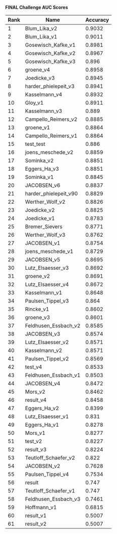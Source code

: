 **FINAL Challenge AUC Scores**


|Rank|Name|Accuracy|
|----|-----|---|
|1|Blum_Lika_v2|0.9032| 
|2|Blum_Lika_v1|0.9011| 
|3|Gosewisch_Kafke_v1|0.8981| 
|4|Gosewisch_Kafke_v2|0.8967| 
|5|Gosewisch_Kafke_v3|0.896| 
|6|groene_v4|0.8958| 
|7|Joedicke_v3|0.8945| 
|8|harder_phielepeit_v3|0.8941| 
|9|Kasselmann_v4|0.8932| 
|10|Gloy_v1|0.8911| 
|11|Kasselmann_v3|0.889| 
|12|Campello_Reimers_v2|0.8885| 
|13|groene_v1|0.8864| 
|14|Campello_Reimers_v1|0.8864| 
|15|test_test|0.886| 
|16|joens_meschede_v2|0.8859| 
|17|Sominka_v2|0.8851| 
|18|Eggers_Ha_v3|0.8851| 
|19|Sominka_v1|0.8845| 
|20|JACOBSEN_v6|0.8837| 
|21|harder_phielepeit_v90|0.8829| 
|22|Werther_Wolf_v2|0.8826| 
|23|Joedicke_v2|0.8825| 
|24|Joedicke_v1|0.8783| 
|25|Bremer_Sievers|0.8771| 
|26|Werther_Wolf_v3|0.8762| 
|27|JACOBSEN_v1|0.8754| 
|28|joens_meschede_v1|0.8729| 
|29|JACOBSEN_v5|0.8695| 
|30|Lutz_Elsaesser_v3|0.8692| 
|31|groene_v2|0.8691| 
|32|Lutz_Elsaesser_v4|0.8672| 
|33|Kasselmann_v1|0.8648| 
|34|Paulsen_Tippel_v3|0.864| 
|35|Rincke_v1|0.8602| 
|36|groene_v3|0.8601| 
|37|Feldhusen_Essbach_v2|0.8585| 
|38|JACOBSEN_v3|0.8574| 
|39|Lutz_Elsaesser_v2|0.8571| 
|40|Kasselmann_v2|0.8571| 
|41|Paulsen_Tippel_v2|0.8569| 
|42|test_v4|0.8533| 
|43|Feldhusen_Essbach_v1|0.8503| 
|44|JACOBSEN_v4|0.8472| 
|45|Mors_v2|0.8462| 
|46|result_v4|0.8458| 
|47|Eggers_Ha_v2|0.8399| 
|48|Lutz_Elsaesser_v1|0.831| 
|49|Eggers_Ha_v1|0.8278| 
|50|Mors_v1|0.8277| 
|51|test_v2|0.8227| 
|52|result_v3|0.8224| 
|53|Teutloff_Schaefer_v2|0.822| 
|54|JACOBSEN_v2|0.7628| 
|55|Paulsen_Tippel_v4|0.7534| 
|56|result|0.747| 
|57|Teutloff_Schaefer_v1|0.747| 
|58|Feldhusen_Essbach_v3|0.7461| 
|59|Hoffmann_v1|0.6815| 
|60|result_v1|0.5007| 
|61|result_v2|0.5007| 
